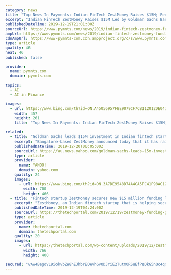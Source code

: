 ```yaml
---
category: news
title: "Top News In Payments: Indian FinTech ZestMoney Raises $15M; Fed’s Brainard Warns Of Crypto Risks"
excerpt: "Indian FinTech ZestMoney Raises $15M Led by Goldman Sachs Bangalore-based FinTech ZestMoney ... Dec. 18, after it first debuted in Chicago two months ago. AI has finally proven to business leaders that it’s here to stay, and is soon to have a major impact on everyday life. In a new PYMNTS interview, Sudhir Jha, Mastercard’s senior vice ..."
publishedDateTime: 2019-12-19T21:01:00Z
sourceUrl: https://www.pymnts.com/news/2019/indian-fintech-zestmoney-funding-fed-brainard-crypto-risks/
ampUrl: https://www.pymnts.com/news/2019/indian-fintech-zestmoney-funding-fed-brainard-crypto-risks/amp/
cdnAmpUrl: https://www-pymnts-com.cdn.ampproject.org/c/s/www.pymnts.com/news/2019/indian-fintech-zestmoney-funding-fed-brainard-crypto-risks/amp/
type: article
quality: 46
heat: 46
published: false

provider:
  name: pymnts.com
  domain: pymnts.com

topics:
  - AI
  - AI in Finance

images:
  - url: https://www.bing.com/th?id=ON.A45056957FBE9079CF7CB112012DE043
    width: 457
    height: 261
    title: "Top News In Payments: Indian FinTech ZestMoney Raises $15M; Fed’s Brainard Warns Of Crypto Risks"

related:
  - title: "Goldman Sachs leads $15M investment in Indian fintech startup ZestMoney"
    excerpt: "Bangalore-based ZestMoney announced today that it has raised $15 million from Goldman Sachs and existing investors Naspers Fintech, Quona Capital and Omidyar Network ... ZestMoney assesses other data points and uses AI to help these people build a profile and become credit-worthy. The startup has partnered with more than 3,000 merchants ..."
    publishedDateTime: 2019-12-20T00:05:00Z
    sourceUrl: https://au.news.yahoo.com/goldman-sachs-leads-15m-investment-024659367.html
    type: article
    provider:
      name: YAHOO!
      domain: yahoo.com
    quality: 24
    images:
      - url: https://www.bing.com/th?id=ON.3A7DE9548D74A4CA5FC41F98AC12D366
        width: 700
        height: 466
  - title: "Fintech startup ZestMoney secures new $15 million funding led by Goldman Sachs"
    excerpt: "ZestMoney, an Indian fintech startup that is helping secure loans and make purchases online to those ... With lack of access to credit cards in India, ZestMoney assesses other data points and uses AI to help those without credit scores build a profile and become credit-worthy. ZestMoney aims to disburse credit of worth $1 billion in 18 months ..."
    publishedDateTime: 2019-12-19T04:24:00Z
    sourceUrl: https://thetechportal.com/2019/12/19/zestmoney-funding-goldman-sachs/
    type: article
    provider:
      name: thetechportal.com
      domain: thetechportal.com
    quality: 20
    images:
      - url: https://thetechportal.com/wp-content/uploads/2019/12/zestmoney.png
        width: 766
        height: 400

secured: "vAw4BegoVL9iokvbZW8hEJhbrBDevhGvODJYiE2TutmORSuEfPeDkG5nQc4qxCyMZ99sqZKjeuvaGM7vdaS2f/Q55OcBSRJNJUWeUDWLfFRXMrCWVGq1uX0wHmCc7Ug3f7s7Pm2aZ3zEnaW0vxi/15h7VNygjIZFy81f3d+y+fEWhcZAAGdsSaOX5osDHOezob7i0ix4TRrhcH69/klGcaUKtQJ4hmcPqO4Z5XdrbnoGFXzF792o0KFS18cqAShXskHWZIYV7HcURH47upOlPA==;kMTwKpcAjf2OGBmGv3MQ6g=="
---
```


